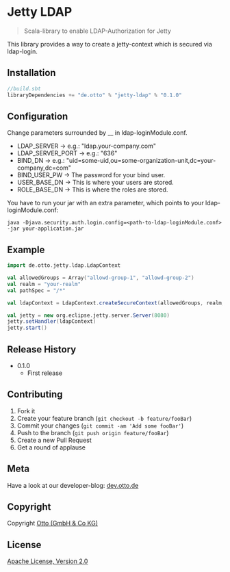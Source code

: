 # Jetty LDAP

> Scala-library to enable LDAP-Authorization for Jetty

This library provides a way to create a jetty-context which is secured via ldap-login.

## Installation

```scala
//build.sbt
libraryDependencies += "de.otto" % "jetty-ldap" % "0.1.0"
```

## Configuration
Change parameters surrounded by __ in ldap-loginModule.conf.
* LDAP_SERVER -> e.g.: "ldap.your-company.com" 
* LDAP_SERVER_PORT -> e.g.: "636"
* BIND_DN -> e.g.: "uid=some-uid,ou=some-organization-unit,dc=your-company,dc=com"
* BIND_USER_PW -> The password for your bind user.
* USER_BASE_DN -> This is where your users are stored.
* ROLE_BASE_DN -> This is where the roles are stored.

You have to run your jar with an extra parameter, which points to your ldap-loginModule.conf:
```
java -Djava.security.auth.login.config=<path-to-ldap-loginModule.conf> -jar your-application.jar
```
## Example
```scala
import de.otto.jetty.ldap.LdapContext

val allowedGroups = Array("allowd-group-1", "allowd-group-2")
val realm = "your-realm"
val pathSpec = "/*"

val ldapContext = LdapContext.createSecureContext(allowedGroups, realm, pathSpec)

val jetty = new org.eclipse.jetty.server.Server(8080)
jetty.setHandler(ldapContext)
jetty.start()
```

## Release History

* 0.1.0
    * First release

## Contributing

1. Fork it
2. Create your feature branch (`git checkout -b feature/fooBar`)
3. Commit your changes (`git commit -am 'Add some fooBar'`)
4. Push to the branch (`git push origin feature/fooBar`)
5. Create a new Pull Request
6. Get a round of applause

## Meta

Have a look at our developer-blog: [dev.otto.de](https://dev.otto.de/)

## Copyright

Copyright [Otto (GmbH & Co KG)](http://www.otto.de)

## License

[Apache License, Version 2.0](http://www.apache.org/licenses/LICENSE-2.0.txt)